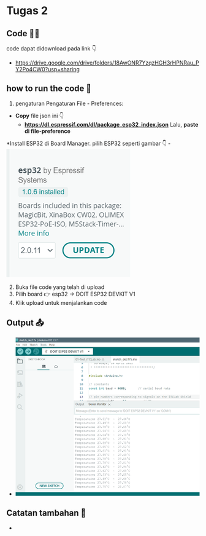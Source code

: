 # Tugas 2

## Code 🧑‍💻
code dapat didownload pada link 👇
* https://drive.google.com/drive/folders/18AwONR7YzqzHGH3rHPNRau_PY2Po4CW0?usp=sharing

## how to run the code 🤔
1. pengaturan Pengaturan File - Preferences:
  * **Copy** file json ini 👇 
    - **https://dl.espressif.com/dl/package_esp32_index.json**
    Lalu, **paste di file-preference**
  
  *Install ESP32 di Board Manager. pilih ESP32 seperti gambar 👇
    - ![Alt text](esp32.png)
  
2. Buka file code yang telah di upload
3. Pilih board 👉 esp32 -> DOIT ESP32 DEVKIT V1 
4. Klik upload untuk menjalankan code 


## Output 📤
- ![Alt text](hasil.png)


## Catatan tambahan 📝
-